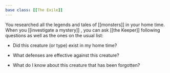 ```yaml
---
base class: [[The Exile]]
---
```

 You researched all the legends and tales of [[monsters]] in your home time. When you [[investigate a mystery]] , you can ask [[the Keeper]] following questions as well as the ones on the usual list: 
- Did this creature (or type) exist in my home time? 

- What defenses are effective against this creature? 

- What do I know about this creature that has been forgotten? 

